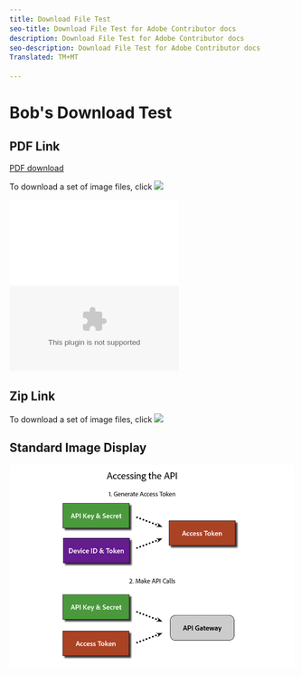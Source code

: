 ```yaml
---
title: Download File Test
seo-title: Download File Test for Adobe Contributor docs
description: Download File Test for Adobe Contributor docs
seo-description: Download File Test for Adobe Contributor docs
Translated: TM+MT

---
```



# Bob's Download Test

## PDF Link

[PDF download](assets/Publish_Workflow.pdf)

To download a set of image files, click <a href="assets/Publish_Workflow.pdf" download="Publish_Workflow"><img src="assets/Publish_Workflow2.pdf"></a>


![PDF download](assets/Publish_Workflow.pdf)
![PDF download](assets/test-images.zip)

## Zip Link

To download a set of image files, click <a href="assets/test-images.zip" download="test-images"><img src="assets/test-images.zip"></a>

## Standard Image Display

![Access API Image](assets/access_api.png)

